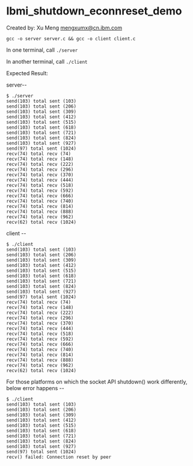 # Ibmi_shutdown_econnreset_demo

Created by: Xu Meng <mengxumx@cn.ibm.com>

`gcc -o server server.c && gcc -o client client.c`

In one terminal, call `./server`

In another terminal, call `./client`

Expected Result:

server--
```
$ ./server
send(103) total sent (103)
send(103) total sent (206)
send(103) total sent (309)
send(103) total sent (412)
send(103) total sent (515)
send(103) total sent (618)
send(103) total sent (721)
send(103) total sent (824)
send(103) total sent (927)
send(97) total sent (1024)
recv(74) total recv (74)
recv(74) total recv (148)
recv(74) total recv (222)
recv(74) total recv (296)
recv(74) total recv (370)
recv(74) total recv (444)
recv(74) total recv (518)
recv(74) total recv (592)
recv(74) total recv (666)
recv(74) total recv (740)
recv(74) total recv (814)
recv(74) total recv (888)
recv(74) total recv (962)
recv(62) total recv (1024)
```
client --
```
$ ./client
send(103) total sent (103)
send(103) total sent (206)
send(103) total sent (309)
send(103) total sent (412)
send(103) total sent (515)
send(103) total sent (618)
send(103) total sent (721)
send(103) total sent (824)
send(103) total sent (927)
send(97) total sent (1024)
recv(74) total recv (74)
recv(74) total recv (148)
recv(74) total recv (222)
recv(74) total recv (296)
recv(74) total recv (370)
recv(74) total recv (444)
recv(74) total recv (518)
recv(74) total recv (592)
recv(74) total recv (666)
recv(74) total recv (740)
recv(74) total recv (814)
recv(74) total recv (888)
recv(74) total recv (962)
recv(62) total recv (1024)
```

For those platforms on which the socket API shutdown() work differently, below error happens --
```
$ ./client
send(103) total sent (103)
send(103) total sent (206)
send(103) total sent (309)
send(103) total sent (412)
send(103) total sent (515)
send(103) total sent (618)
send(103) total sent (721)
send(103) total sent (824)
send(103) total sent (927)
send(97) total sent (1024)
recv() failed: Connection reset by peer
```
